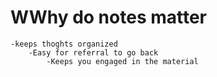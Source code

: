 # WWhy  do notes matter
    -keeps thoghts organized 
        -Easy for referral to go back  
            -Keeps you engaged in the material  
